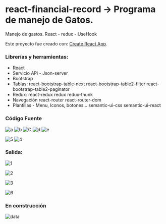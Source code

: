 # react-financial-record -> Programa de manejo de Gatos.
Manejo de gastos. React - redux - UseHook 

Este proyecto fue creado con: [Create React App](https://github.com/facebook/create-react-app).

### Librerías y herramientas:

* React
* Servicio APi - Json-server
* Bootstrap
* Tablas: 
     react-bootstrap-table-next
     react-bootstrap-table2-filter
     react-bootstrap-table2-paginator
* Redux:
     react-redux
     redux
     redux-thunk
* Navegación
     react-router
     react-router-dom
* Plantillas - Menu, Iconos, botones...
     semantic-ui-css
     semantic-ui-react

### Código Fuente
![a](https://user-images.githubusercontent.com/7141537/103563074-277eb200-4e8a-11eb-899e-2e623c25d597.PNG)
![b](https://user-images.githubusercontent.com/7141537/103563072-277eb200-4e8a-11eb-945a-b697482b6477.PNG)
![C](https://user-images.githubusercontent.com/7141537/103563071-277eb200-4e8a-11eb-881e-9d1e6b8125da.PNG)
![d](https://user-images.githubusercontent.com/7141537/103563069-26e61b80-4e8a-11eb-9f94-b8608f6cb6e0.PNG)
![e](https://user-images.githubusercontent.com/7141537/103563068-26e61b80-4e8a-11eb-9fbc-91c360b8d642.PNG)

![5](https://user-images.githubusercontent.com/7141537/103563076-28174880-4e8a-11eb-81e0-836dbef48963.PNG)
![4](https://user-images.githubusercontent.com/7141537/103563078-28174880-4e8a-11eb-8ef0-b75f1c5666d1.PNG)

### Salida:

![1](https://user-images.githubusercontent.com/7141537/103563063-264d8500-4e8a-11eb-923f-3fd83e45a0a7.PNG)

![2](https://user-images.githubusercontent.com/7141537/103563062-264d8500-4e8a-11eb-888f-c5e0647cbf2d.PNG)

![3](https://user-images.githubusercontent.com/7141537/103563061-25b4ee80-4e8a-11eb-82c1-fe33b2d1b103.PNG)

![6](https://user-images.githubusercontent.com/7141537/103563066-26e61b80-4e8a-11eb-95d9-b15b5597d1dd.PNG)



### En construcción 

![data](https://user-images.githubusercontent.com/7141537/48297627-294fb500-e47b-11e8-9d9c-4b184aefd012.png)


